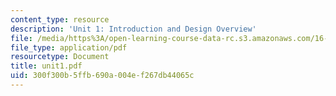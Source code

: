 ```yaml
---
content_type: resource
description: 'Unit 1: Introduction and Design Overview'
file: /media/https%3A/open-learning-course-data-rc.s3.amazonaws.com/16-20-structural-mechanics-fall-2002/300f300b5ffb690a004ef267db44065c_unit1.pdf
file_type: application/pdf
resourcetype: Document
title: unit1.pdf
uid: 300f300b-5ffb-690a-004e-f267db44065c
---
```

